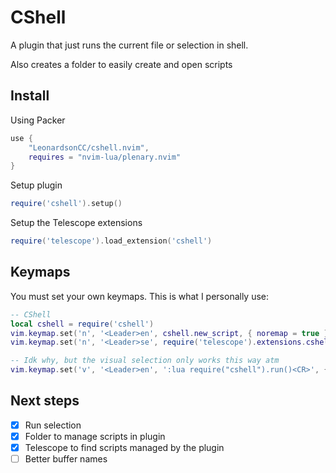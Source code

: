 # CShell
A plugin that just runs the current file or selection in shell.

Also creates a folder to easily create and open scripts

## Install
Using Packer
```lua
use {
    "LeonardsonCC/cshell.nvim",
    requires = "nvim-lua/plenary.nvim"
}
```

Setup plugin
```lua
require('cshell').setup()
```

Setup the Telescope extensions
```lua
require('telescope').load_extension('cshell')
```

## Keymaps
You must set your own keymaps. This is what I personally use:
```lua
-- CShell
local cshell = require('cshell')
vim.keymap.set('n', '<Leader>en', cshell.new_script, { noremap = true })
vim.keymap.set('n', '<Leader>se', require('telescope').extensions.cshell.find_file, { noremap = true })

-- Idk why, but the visual selection only works this way atm
vim.keymap.set('v', '<Leader>en', ':lua require("cshell").run()<CR>', { noremap = true })
```

## Next steps
- [X] Run selection
- [X] Folder to manage scripts in plugin
- [X] Telescope to find scripts managed by the plugin
- [ ] Better buffer names
